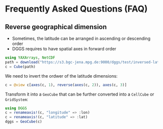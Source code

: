 # Frequently Asked Questions (FAQ)

## Reverse geographical dimension

- Sometimes, the latitude can be arranged in ascending or descending order
- DGGS requires to have spatial axes in forward order


```julia
using YAXArrays, NetCDF
path = download("https://s3.bgc-jena.mpg.de:9000/dggs/test/inversed-lat.nc", "inversed-lat.nc")
c = Cube(path)
```

We need to invert the ordwer of the latitude dimensions:

```julia
c = @view c[axes(c, 1), reverse(axes(c, 2)), axes(c, 3)] 
```

Transform it into a `GeoCube` that can be further converted into a `CellCube` or `GridSystem`:

```julia
using DGGS
c = renameaxis!(c, "longitude" => :lon)
c = renameaxis!(c, "latitude" => :lat)
dggs = GeoCube(c)
```